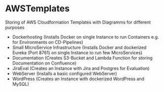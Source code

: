 # AWSTemplates

Storing of AWS Cloudformation Templates with Diagramms for different purposes

* Dockerhosting (Installs Docker on single Instance to run Containers e.g. for Environments on CD-Pipelines)
* Small MicroService Infrastructure (Installs Docker and dockerized Eureka (Port 8761) on single Instance to run few MicroServices)
* Documentation (Creates S3-Bucket and Lambda Function for storing Documentation on Confluence)
* JiraEval (Creates an Instance with Jira and Postgres for Evaluation)
* WebServer (Installs a basic configured WebServer)
* WordPress (Creates an Instance with dockerized WordPress and MySQL)
